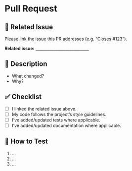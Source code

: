 # Pull Request

## 🔗 Related Issue
Please link the issue this PR addresses (e.g. “Closes #123”).

**Related issue:** ___________________________

## 📝 Description
- What changed?
- Why?

## ✅ Checklist
- [ ] I linked the related issue above.
- [ ] My code follows the project’s style guidelines.
- [ ] I’ve added/updated tests where applicable.
- [ ] I’ve added/updated documentation where applicable.

## 🚀 How to Test
1. …
2. …
3. …
